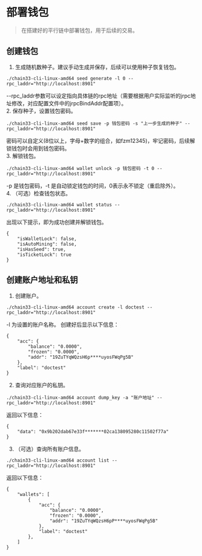 # 部署钱包
>在搭建好的平行链中部署钱包，用于后续的交易。
## 创建钱包

1. 生成随机数种子。建议手动生成并保存，后续可以使用种子恢复钱包。
```  
./chain33-cli-linux-amd64 seed generate -l 0 --rpc_laddr="http://localhost:8901"  
```  
--rpc_laddr参数可以设定指向具体链的rpc地址（需要根据用户实际监听的jrpc地址修改，对应配置文件中的jrpcBindAddr配置项）。    
2. 保存种子，设置钱包密码。
```  
./chain33-cli-linux-amd64 seed save -p 钱包密码 -s "上一步生成的种子" --rpc_laddr="http://localhost:8901"  
```  
密码可以自定义(8位以上，字母+数字的组合，如fzm12345)，牢记密码，后续解锁钱包时会用到钱包密码。  
3. 解锁钱包。  
```
./chain33-cli-linux-amd64 wallet unlock -p 钱包密码 -t 0 --rpc_laddr="http://localhost:8901"
```  
-p 是钱包密码，-t 是自动锁定钱包的时间，0表示永不锁定（重启除外）。  
4. （可选）检查钱包状态。  
```
./chain33-cli-linux-amd64 wallet status --rpc_laddr="http://localhost:8901"
```  
出现以下提示，即为成功创建并解锁钱包。
```
{
    "isWalletLock": false,
    "isAutoMining": false,
    "isHasSeed": true,
    "isTicketLock": true
}
```


## 创建账户地址和私钥  
1. 创建账户。
```
./chain33-cli-linux-amd64 account create -l doctest --rpc_laddr="http://localhost:8901"
```  
-l 为设置的账户名称。
创建好后显示以下信息：
```  
{
    "acc": {
        "balance": "0.0000",
        "frozen": "0.0000",
        "addr": "19ZuTYqWQzsH6p****uyosFWqPg5B"
    },
    "label": "doctest"
}  
```
2. 查询对应账户的私钥。  
```  
./chain33-cli-linux-amd64 account dump_key -a "账户地址" --rpc_laddr="http://localhost:8901"  
```  
返回以下信息：  
```
{
    "data": "0x9b202dab67e33f*******02ca138095280c11502f77a"
}  
```

3. （可选）查询所有账户信息。  
```  
./chain33-cli-linux-amd64 account list --rpc_laddr="http://localhost:8901"  
```
返回以下信息：
```  
{
    "wallets": [
        {
            "acc": {
                "balance": "0.0000",
                "frozen": "0.0000",
                "addr": "19ZuTYqWQzsH6pP****uyosFWqPg5B"
            },
            "label": "doctest"
        },
    ]
}  
```

